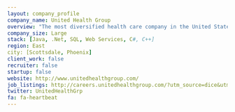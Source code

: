 ```yaml
---
layout: company_profile
company_name: United Health Group
overview: "The most diversified health care company in the United States and a leader worldwide in helping people live healthier lives and helping to make the health system work better for everyone."
company_size: Large
stack: [Java, .Net, SQL, Web Services, C#, C++]
region: East
city: [Scottsdale, Phoenix]
client_work: false
recruiter: false
startup: false
website: http://www.unitedhealthgroup.com/
job_listings: http://careers.unitedhealthgroup.com/?utm_source=dice&utm_medium=profile_page&utm_campaign=branding&
twitter: UnitedHealthGrp
fa: fa-heartbeat
---
```

